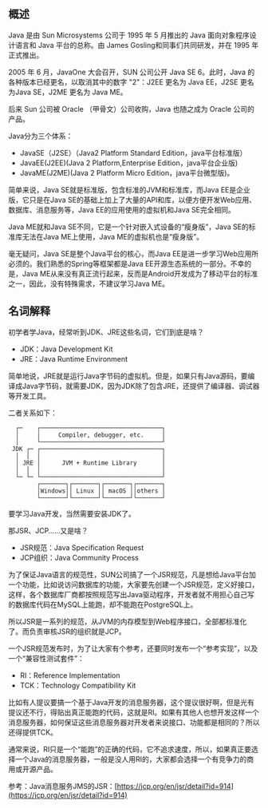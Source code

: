 ## 概述

Java 是由 Sun Microsystems 公司于 1995 年 5 月推出的 Java 面向对象程序设计语言和 Java 平台的总称。由 James Gosling和同事们共同研发，并在 1995 年正式推出。

2005 年 6 月，JavaOne 大会召开，SUN 公司公开 Java SE 6。此时，Java 的各种版本已经更名，以取消其中的数字 "2"：J2EE 更名为 Java EE，J2SE 更名为Java SE，J2ME 更名为 Java ME。

后来 Sun 公司被 Oracle （甲骨文）公司收购，Java 也随之成为 Oracle 公司的产品。

Java分为三个体系：

-   JavaSE（J2SE）（Java2 Platform Standard Edition，java平台标准版）
-   JavaEE(J2EE)(Java 2 Platform,Enterprise Edition，java平台企业版)
-   JavaME(J2ME)(Java 2 Platform Micro Edition，java平台微型版)。

简单来说，Java SE就是标准版，包含标准的JVM和标准库，而Java EE是企业版，它只是在Java SE的基础上加上了大量的API和库，以便方便开发Web应用、数据库、消息服务等，Java EE的应用使用的虚拟机和Java SE完全相同。

Java ME就和Java SE不同，它是一个针对嵌入式设备的“瘦身版”，Java SE的标准库无法在Java ME上使用，Java ME的虚拟机也是“瘦身版”。

毫无疑问，Java SE是整个Java平台的核心，而Java EE是进一步学习Web应用所必须的。我们熟悉的Spring等框架都是Java EE开源生态系统的一部分。不幸的是，Java ME从来没有真正流行起来，反而是Android开发成为了移动平台的标准之一，因此，没有特殊需求，不建议学习Java ME。

## 名词解释

初学者学Java，经常听到JDK、JRE这些名词，它们到底是啥？

-   JDK：Java Development Kit
-   JRE：Java Runtime Environment

简单地说，JRE就是运行Java字节码的虚拟机。但是，如果只有Java源码，要编译成Java字节码，就需要JDK，因为JDK除了包含JRE，还提供了编译器、调试器等开发工具。

二者关系如下：

```ascii
  ┌─    ┌──────────────────────────────────┐
  │     │     Compiler, debugger, etc.     │
  │     └──────────────────────────────────┘
 JDK ┌─ ┌──────────────────────────────────┐
  │  │  │                                  │
  │ JRE │      JVM + Runtime Library       │
  │  │  │                                  │
  └─ └─ └──────────────────────────────────┘
        ┌───────┐┌───────┐┌───────┐┌───────┐
        │Windows││ Linux ││ macOS ││others │
        └───────┘└───────┘└───────┘└───────┘
```

要学习Java开发，当然需要安装JDK了。

那JSR、JCP……又是啥？

-   JSR规范：Java Specification Request
-   JCP组织：Java Community Process

为了保证Java语言的规范性，SUN公司搞了一个JSR规范，凡是想给Java平台加一个功能，比如说访问数据库的功能，大家要先创建一个JSR规范，定义好接口，这样，各个数据库厂商都按照规范写出Java驱动程序，开发者就不用担心自己写的数据库代码在MySQL上能跑，却不能跑在PostgreSQL上。

所以JSR是一系列的规范，从JVM的内存模型到Web程序接口，全部都标准化了。而负责审核JSR的组织就是JCP。

一个JSR规范发布时，为了让大家有个参考，还要同时发布一个“参考实现”，以及一个“兼容性测试套件”：

-   RI：Reference Implementation
-   TCK：Technology Compatibility Kit

比如有人提议要搞一个基于Java开发的消息服务器，这个提议很好啊，但是光有提议还不行，得贴出真正能跑的代码，这就是RI。如果有其他人也想开发这样一个消息服务器，如何保证这些消息服务器对开发者来说接口、功能都是相同的？所以还得提供TCK。

通常来说，RI只是一个“能跑”的正确的代码，它不追求速度，所以，如果真正要选择一个Java的消息服务器，一般是没人用RI的，大家都会选择一个有竞争力的商用或开源产品。

参考：Java消息服务JMS的JSR：[https://jcp.org/en/jsr/detail?id=914](https://jcp.org/en/jsr/detail?id=914)